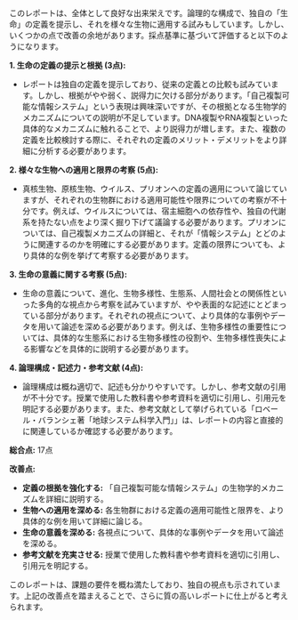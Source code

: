 このレポートは、全体として良好な出来栄えです。論理的な構成で、独自の「生命」の定義を提示し、それを様々な生物に適用する試みもしています。しかし、いくつかの点で改善の余地があります。採点基準に基づいて評価すると以下のようになります。


**1. 生命の定義の提示と根拠 (3点):**

* レポートは独自の定義を提示しており、従来の定義との比較も試みています。しかし、根拠がやや弱く、説得力に欠ける部分があります。「自己複製可能な情報システム」という表現は興味深いですが、その根拠となる生物学的メカニズムについての説明が不足しています。DNA複製やRNA複製といった具体的なメカニズムに触れることで、より説得力が増します。また、複数の定義を比較検討する際に、それぞれの定義のメリット・デメリットをより詳細に分析する必要があります。


**2. 様々な生物への適用と限界の考察 (5点):**

* 真核生物、原核生物、ウイルス、プリオンへの定義の適用について論じていますが、それぞれの生物群における適用可能性や限界についての考察が不十分です。例えば、ウイルスについては、宿主細胞への依存性や、独自の代謝系を持たない点をより深く掘り下げて議論する必要があります。プリオンについては、自己複製メカニズムの詳細と、それが「情報システム」とどのように関連するのかを明確にする必要があります。定義の限界についても、より具体的な例を挙げて考察する必要があります。


**3. 生命の意義に関する考察 (5点):**

* 生命の意義について、進化、生物多様性、生態系、人間社会との関係性といった多角的な視点から考察を試みていますが、やや表面的な記述にとどまっている部分があります。それぞれの視点について、より具体的な事例やデータを用いて論述を深める必要があります。例えば、生物多様性の重要性については、具体的な生態系における生物多様性の役割や、生物多様性喪失による影響などを具体的に説明する必要があります。


**4. 論理構成・記述力・参考文献 (4点):**

* 論理構成は概ね適切で、記述も分かりやすいです。しかし、参考文献の引用が不十分です。授業で使用した教科書や参考資料を適切に引用し、引用元を明記する必要があります。また、参考文献として挙げられている「ロベール・バランシェ著「地球システム科学入門」」は、レポートの内容と直接的に関連しているか確認する必要があります。


**総合点:** 17点


**改善点:**

* **定義の根拠を強化する:**  「自己複製可能な情報システム」の生物学的メカニズムを詳細に説明する。
* **生物への適用を深める:** 各生物群における定義の適用可能性と限界を、より具体的な例を用いて詳細に論じる。
* **生命の意義を深める:** 各視点について、具体的な事例やデータを用いて論述を深める。
* **参考文献を充実させる:** 授業で使用した教科書や参考資料を適切に引用し、引用元を明記する。


このレポートは、課題の要件を概ね満たしており、独自の視点も示されています。上記の改善点を踏まえることで、さらに質の高いレポートに仕上がると考えられます。
